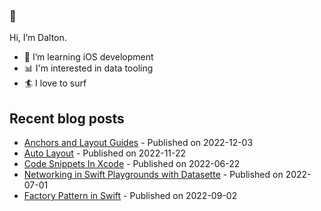 ### 👋 
Hi, I’m Dalton.
- 📱 I’m learning iOS development
- 📊 I'm interested in data tooling
- 🏄 I love to surf

<!---
daltonturner/daltonturner is a ✨ special ✨ repository because its `README.md` (this file) appears on your GitHub profile.
You can click the Preview link to take a look at your changes.
--->








## Recent blog posts
* [Anchors and Layout Guides](https://daltonturner.xyz/posts/anchors_and_layout_constraints) - Published on 2022-12-03
* [Auto Layout](https://daltonturner.xyz/posts/auto_layout) - Published on 2022-11-22
* [Code Snippets In Xcode](https://daltonturner.xyz/posts/code_snippets) - Published on 2022-06-22
* [Networking in Swift Playgrounds with Datasette](https://daltonturner.xyz/posts/datasette_playground_networking) - Published on 2022-07-01
* [Factory Pattern in Swift](https://daltonturner.xyz/posts/factory_method) - Published on 2022-09-02
